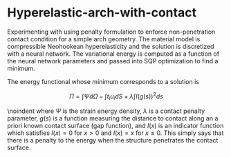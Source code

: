 # Hyperelastic-arch-with-contact

Experimenting with using penalty formulation to enforce non-penetration contact condition for a simple arch geometry. The material model is compressible Neohookean hyperelasticity and the solution is discretized with a neural network. The variational energy is computed as a function of the neural network parameters and passed into SQP optimization to find a minimum.

The energy functional whose minimum corresponds to a solution is 

$$ \Pi = \int \Psi d\Omega - \int t_i u_i dS + \lambda \int I(g(s))^2 ds $$ 

\noindent where $\Psi$ is the strain energy density, $\lambda$ is a contact penalty parameter, $g(s)$ is a function measuring the distance to contact along an a priori known contact surface (gap function), and $I(x)$ is an indicator function which satisfies $I(x)=0$ for $x>0$ and $I(x)=x$ for $x\leq 0$. This simply says that there is a penalty to the energy when the structure penetrates the contact surface.
